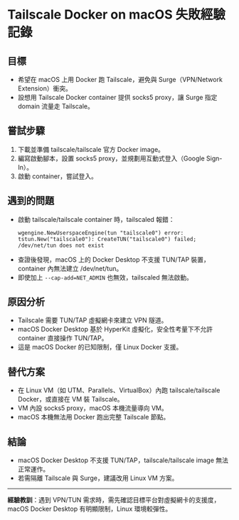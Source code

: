 # Tailscale Docker on macOS 失敗經驗記錄

## 目標

- 希望在 macOS 上用 Docker 跑 Tailscale，避免與 Surge（VPN/Network Extension）衝突。
- 設想用 Tailscale Docker container 提供 socks5 proxy，讓 Surge 指定 domain 流量走 Tailscale。

## 嘗試步驟

1. 下載並準備 tailscale/tailscale 官方 Docker image。
2. 編寫啟動腳本，設置 socks5 proxy，並規劃用互動式登入（Google Sign-In）。
3. 啟動 container，嘗試登入。

## 遇到的問題

- 啟動 tailscale/tailscale container 時，tailscaled 報錯：
  ```
  wgengine.NewUserspaceEngine(tun "tailscale0") error: tstun.New("tailscale0"): CreateTUN("tailscale0") failed; /dev/net/tun does not exist
  ```
- 查證後發現，macOS 上的 Docker Desktop 不支援 TUN/TAP 裝置，container 內無法建立 /dev/net/tun。
- 即使加上 `--cap-add=NET_ADMIN` 也無效，tailscaled 無法啟動。

## 原因分析

- Tailscale 需要 TUN/TAP 虛擬網卡來建立 VPN 隧道。
- macOS Docker Desktop 基於 HyperKit 虛擬化，安全性考量下不允許 container 直接操作 TUN/TAP。
- 這是 macOS Docker 的已知限制，僅 Linux Docker 支援。

## 替代方案

- 在 Linux VM（如 UTM、Parallels、VirtualBox）內跑 tailscale/tailscale Docker，或直接在 VM 裝 Tailscale。
- VM 內設 socks5 proxy，macOS 本機流量導向 VM。
- macOS 本機無法用 Docker 跑出完整 Tailscale 節點。

## 結論

- macOS Docker Desktop 不支援 TUN/TAP，tailscale/tailscale image 無法正常運作。
- 若需隔離 Tailscale 與 Surge，建議改用 Linux VM 方案。

---
**經驗教訓**：遇到 VPN/TUN 需求時，需先確認目標平台對虛擬網卡的支援度，macOS Docker Desktop 有明顯限制，Linux 環境較彈性。
